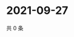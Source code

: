 # 2021-09-27

共 0 条

<!-- BEGIN -->
<!-- 最后更新时间 Mon Sep 27 2021 01:16:38 GMT+0800 (China Standard Time) -->

<!-- END -->
